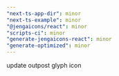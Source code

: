 ```yaml
---
"next-ts-app-dir": minor
"next-ts-example": minor
"@jengaicons/react": minor
"scripts-ci": minor
"generate-jengaicons-react": minor
"generate-optimized": minor
---
```


update outpost glyph icon
